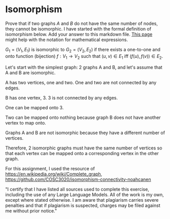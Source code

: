 # Isomorphism

Prove that if two graphs $A$ and $B$ do not have the same number of nodes, they
cannot be isomorphic. I have started with the formal definition of isomorphism
below. Add your answer to this markdown file. [This
page](https://docs.github.com/en/get-started/writing-on-github/working-with-advanced-formatting/writing-mathematical-expressions)
might help with the notation for mathematical expressions.

$G_1=(V_1 , E_1)$ is isomorphic to $G_2 = (V_2, E_2)$ if there exists a
one-to-one and onto function (bijection) $f: V_1 \rightarrow V_2$ such that $(u,v)
\in E_1$ iff $(f(u),f(v)) \in E_2$.

Let's start with the simplest graph: 2 graphs A and B, and let's assume that A and B are isomorphic.


A has two vertices, one and two. One and two are not connected by any edges.


B has one vertex, 3. 3 is not connected by any edges.


One can be mapped onto 3.


Two can be mapped onto nothing because graph B does not have another vertex to map onto.


Graphs A and B are not isomorphic because they have a different number of vertices.


Therefore, 2 isomorphic graphs must have the same number of vertices so that each vertex can be mapped onto a corresponding vertex in the other graph.



For this assignment, I used the resource of https://en.wikipedia.org/wiki/Complete_graph, https://github.com/COSC3020/isomorphism-connectivity-noahcanen

"I certify that I have listed all sources used to complete this exercise, including the use of any Large Language Models. All of the work is my own, except where stated otherwise. I am aware that plagiarism carries severe penalties and that if plagiarism is suspected, charges may be filed against me without prior notice."

